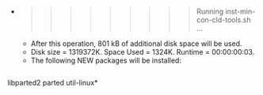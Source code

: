 * >>>>>>>>> Running inst-min-con-cld-tools.sh ...
  * After this operation, 801 kB of additional disk space will be used.
  * Disk size = 1319372K. Space Used = 1324K. Runtime = 00:00:00:03.
  * The following NEW packages will be installed:
  ```bash
libparted2 parted util-linux*
  ```
